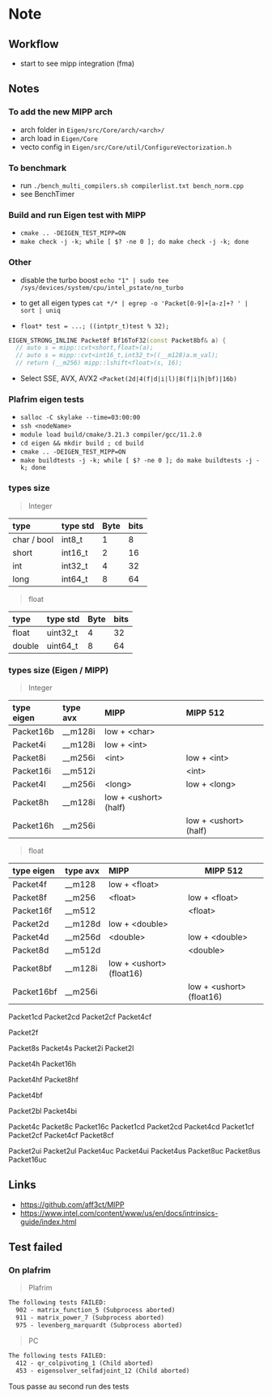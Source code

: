 # Note

## Workflow

* start to see mipp integration (fma)

## Notes

### To add the new MIPP arch

* arch folder in `Eigen/src/Core/arch/<arch>/`
* arch load in `Eigen/Core`
* vecto config in `Eigen/src/Core/util/ConfigureVectorization.h`

### To benchmark

* run `./bench_multi_compilers.sh compilerlist.txt bench_norm.cpp`
* see BenchTimer

### Build and run Eigen test with MIPP

* `cmake .. -DEIGEN_TEST_MIPP=ON`
* `make check -j -k; while [ $? -ne 0 ]; do make check -j -k; done`

### Other

* disable the turbo boost `echo "1" | sudo tee /sys/devices/system/cpu/intel_pstate/no_turbo`
* to get all eigen types `cat */* | egrep -o 'Packet[0-9]+[a-z]+? ' | sort | uniq`

* `float* test = ...; ((intptr_t)test % 32);`

```c++
EIGEN_STRONG_INLINE Packet8f Bf16ToF32(const Packet8bf& a) {
  // auto s = mipp::cvt<short,float>(a);
  // auto s = mipp::cvt<int16_t,int32_t>((__m128)a.m_val);
  // return (__m256) mipp::lshift<float>(s, 16);
```

* Select SSE, AVX, AVX2 `<Packet(2d|4(f|d|i|l)|8(f|i|h|bf)|16b)`

### Plafrim eigen tests

* `salloc -C skylake --time=03:00:00`
* `ssh <nodeName>`
* `module load build/cmake/3.21.3 compiler/gcc/11.2.0`
* `cd eigen && mkdir build ; cd build`
* `cmake .. -DEIGEN_TEST_MIPP=ON`
* `make buildtests -j -k; while [ $? -ne 0 ]; do make buildtests -j -k; done`

### types size

> Integer

| type        | type std | Byte | bits |
|:------------|:---------|:-----|:-----|
| char / bool | int8_t   | 1    | 8    |
| short       | int16_t  | 2    | 16   |
| int         | int32_t  | 4    | 32   |
| long        | int64_t  | 8    | 64   |

> float

| type   | type std | Byte | bits |
|:-------|:---------|:-----|:-----|
| float  | uint32_t | 4    | 32   |
| double | uint64_t | 8    | 64   |

### types size (Eigen / MIPP)

> Integer

| type eigen | type avx | MIPP                        | MIPP 512                    |
|:-----------|:---------|:----------------------------|:----------------------------|
| Packet16b  | __m128i  | low + &lt;char&gt;          |                             |
| Packet4i   | __m128i  | low + &lt;int&gt;           |                             |
| Packet8i   | __m256i  | &lt;int&gt;                 | low + &lt;int&gt;           |
| Packet16i  | __m512i  |                             | &lt;int&gt;                 |
| Packet4l   | __m256i  | &lt;long&gt;                | low + &lt;long&gt;          |
| Packet8h   | __m128i  | low + &lt;ushort&gt; (half) |                             |
| Packet16h  | __m256i  |                             | low + &lt;ushort&gt; (half) |

> float

| type eigen | type avx | MIPP                           | MIPP 512                       |
|:-----------|:---------|:-------------------------------|--------------------------------|
| Packet4f   | __m128   | low + &lt;float&gt;            |                                |
| Packet8f   | __m256   | &lt;float&gt;                  | low + &lt;float&gt;            |
| Packet16f  | __m512   |                                | &lt;float&gt;                  |
| Packet2d   | __m128d  | low + &lt;double&gt;           |                                |
| Packet4d   | __m256d  | &lt;double&gt;                 | low + &lt;double&gt;           |
| Packet8d   | __m512d  |                                | &lt;double&gt;                 |
| Packet8bf  | __m128i  | low + &lt;ushort&gt; (float16) |                                |
| Packet16bf | __m256i  |                                | low + &lt;ushort&gt; (float16) |

<!-- Complex -->
Packet1cd
Packet2cd
Packet2cf
Packet4cf

<!-- other -->

<!-- float, double -->
Packet2f

<!-- short?, int, long -->
Packet8s
Packet4s
Packet2i
Packet2l

<!-- half -->
Packet4h
Packet16h

Packet4hf
Packet8hf

<!-- BFloat https://en.wikipedia.org/wiki/Bfloat16_floating-point_format -->
Packet4bf

<!-- ? -->
Packet2bl
Packet4bi

<!-- Complex -->
Packet4c
Packet8c
Packet16c
Packet1cd
Packet2cd
Packet4cd
Packet1cf
Packet2cf
Packet4cf
Packet8cf

<!-- unsigned -->
Packet2ui
Packet2ul
Packet4uc
Packet4ui
Packet4us
Packet8uc
Packet8us
Packet16uc

## Links

* <https://github.com/aff3ct/MIPP>
* <https://www.intel.com/content/www/us/en/docs/intrinsics-guide/index.html>

## Test failed

### On plafrim

> Plafrim

```txt
The following tests FAILED:
  902 - matrix_function_5 (Subprocess aborted)
  911 - matrix_power_7 (Subprocess aborted)
  975 - levenberg_marquardt (Subprocess aborted)
```

> PC

```txt
The following tests FAILED:
  412 - qr_colpivoting_1 (Child aborted)
  453 - eigensolver_selfadjoint_12 (Child aborted)
```

Tous passe au second run des tests
